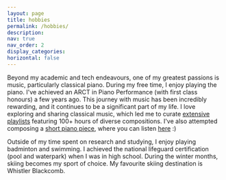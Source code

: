 ```yaml
---
layout: page
title: hobbies
permalink: /hobbies/
description:
nav: true
nav_order: 2
display_categories:
horizontal: false
---
```


Beyond my academic and tech endeavours, one of my greatest passions is music, particularly classical piano. During my free time, I enjoy playing the piano. I've achieved an ARCT in Piano Performance (with first class honours) a few years ago. This journey with music has been incredibly rewarding, and it continues to be a significant part of my life. I love exploring and sharing classical music, which led me to curate <a href="https://open.spotify.com/user/rr7law95bbjsipamtxz1bktk0?si=404fe120e73b48e2">extensive playlists</a> featuring 100+ hours of diverse compositions. I've also attempted composing a <a href="/assets/pdf/first.pdf">short piano piece</a>, where you can listen <a href="/assets/audio/first.wav">here</a> :)

Outside of my time spent on research and studying, I enjoy playing badminton and swimming. I achieved the national lifeguard certification (pool and waterpark) when I was in high school. During the winter months, skiing becomes my sport of choice. My favourite skiing destination is Whistler Blackcomb.